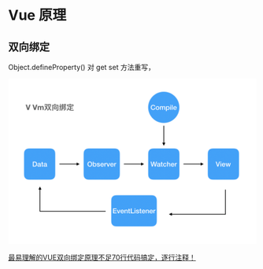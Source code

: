 # Vue 原理

## 双向绑定
Object.defineProperty() 对 get set 方法重写，

![vvm](./img/vvm.png)

[最易理解的VUE双向绑定原理不足70行代码搞定，逐行注释！](https://zhangpeiyue.com/archives/281)
